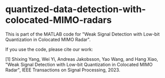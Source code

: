 # quantized-data-detection-with-colocated-MIMO-radars
This is part of the MATLAB code for "Weak Signal Detection with Low-bit Quantization in Colocated MIMO Radar".

If you use the code, please cite our work:

[1] Shixing Yang, Wei Yi, Andreas Jakobsson, Yao Wang, and Hang Xiao, "Weak Signal Detection with Low-bit Quantization in Colocated MIMO Radar", IEEE Transactions on Signal Processing, 2023.
